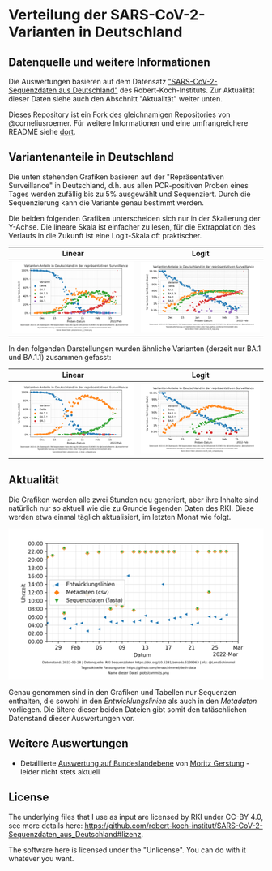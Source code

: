 # Verteilung der SARS-CoV-2-Varianten in Deutschland

## Datenquelle und weitere Informationen
Die Auswertungen basieren auf dem Datensatz ["SARS-CoV-2-Sequenzdaten aus Deutschland"](https://github.com/robert-koch-institut/SARS-CoV-2-Sequenzdaten_aus_Deutschland) des Robert-Koch-Instituts. Zur Aktualität dieser Daten siehe auch den Abschnitt "Aktualität" weiter unten.

Dieses Repository ist ein Fork des gleichnamigen Repositories von @corneliusroemer. Für weitere Informationen und eine umfrangreichere README siehe [dort](https://github.com/corneliusroemer/desh-data).

## Variantenanteile in Deutschland
Die unten stehenden Grafiken basieren auf der "Repräsentativen Surveillance" in Deutschland, d.h. aus allen PCR-positiven Proben eines Tages werden zufällig bis zu 5% ausgewählt und Sequenziert. Durch die Sequenzierung kann die Variante genau bestimmt werden.

Die beiden folgenden Grafiken unterscheiden sich nur in der Skalierung der Y-Achse. Die lineare Skala ist einfacher zu lesen, für die Extrapolation des Verlaufs in die Zukunft ist eine Logit-Skala oft praktischer.

Linear                                       |  Logit
:-------------------------------------------:|:-------------------------:
![N Linear Plot](plots/omicron_N_linear.png) | ![N Logit Plot](plots/omicron_N_logit.png)


In den folgenden Darstellungen wurden ähnliche Varianten (derzeit nur BA.1 und BA.1.1) zusammen gefasst:

Linear                                                 |  Logit
:-----------------------------------------------------:|:-------------------------:
![N Linear Plot](plots/omicron_N_linear_collapsed.png) | ![N Logit Plot](plots/omicron_N_logit_collapsed.png)

## Aktualität
Die Grafiken werden alle zwei Stunden neu generiert, aber ihre Inhalte sind natürlich nur so aktuell wie die zu Grunde liegenden Daten des RKI. Diese werden etwa einmal täglich aktualisiert, im letzten Monat wie folgt.

![Commit Plot](plots/commits.png)

Genau genommen sind in den Grafiken und Tabellen nur Sequenzen enthalten, die sowohl in den _Entwicklungslinien_ als auch in den _Metadaten_ vorliegen. Die ältere dieser beiden Dateien gibt somit den tatäschlichen Datenstand dieser Auswertungen vor.

## Weitere Auswertungen
 * Detaillierte [Auswertung auf Bundeslandebene](https://github.com/mg14/desh-data/blob/bundeslaender/genomicsurveillance.ipynb) von [Moritz Gerstung](https://github.com/mg14) - leider nicht stets aktuell

## License

The underlying files that I use as input are licensed by RKI under CC-BY 4.0, see more details here: <https://github.com/robert-koch-institut/SARS-CoV-2-Sequenzdaten_aus_Deutschland#lizenz>.

The software here is licensed under the "Unlicense". You can do with it whatever you want.
